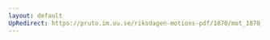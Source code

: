 ```yaml
---
layout: default
UpRedirect: https://pruto.im.uu.se/riksdagen-motions-pdf/1870/mot_1870__ak__80/mot_1870__ak__80-001.pdf
---
```


